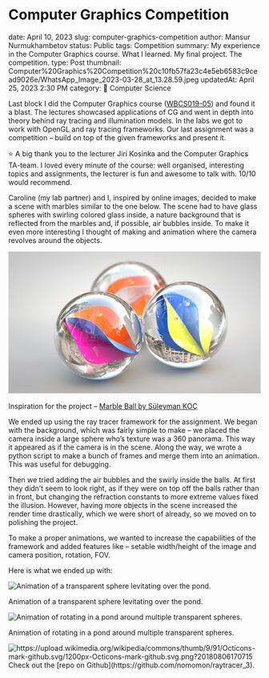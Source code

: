 # Computer Graphics Competition

date: April 10, 2023
slug: computer-graphics-competition
author: Mansur Nurmukhambetov
status: Public
tags: Competition
summary: My experience in the Computer Graphics course. What I learned. My final project. The competition.
type: Post
thumbnail: Computer%20Graphics%20Competition%20c10fb57fa23c4e5eb6583c9cead9026e/WhatsApp_Image_2023-03-28_at_13.28.59.jpeg
updatedAt: April 25, 2023 2:30 PM
category: 🤖 Computer Science

Last block I did the Computer Graphics course ([WBCS019-05](https://ocasys.rug.nl/current/catalog/course/WBCS019-05)) and found it a blast. The lectures showcased applications of CG and went in depth into theory behind ray tracing and illumination models. In the labs we got to work with OpenGL and ray tracing frameworks. Our last assignment was a competition – build on top of the given frameworks and present it.

<aside>
⭐ A big thank you to the lecturer Jiri Kosinka and the Computer Graphics TA-team. I loved every minute of the course: well organised, interesting topics and assignments, the lecturer is fun and awesome to talk with. 10/10 would recommend.

</aside>

Caroline (my lab partner) and I, inspired by online images, decided to make a scene with marbles similar to the one below. The scene had to have glass spheres with swirling colored glass inside, a nature background that is reflected from the marbles and, if possible, air bubbles inside. To make it even more interesting I thought of making and animation where the camera revolves around the objects.

![Inspiration for the project – [Marble Ball by Süleyman KOÇ](https://www.behance.net/gallery/12033645/Marble-Ball)](Computer%20Graphics%20Competition%20c10fb57fa23c4e5eb6583c9cead9026e/Untitled.png)

Inspiration for the project – [Marble Ball by Süleyman KOÇ](https://www.behance.net/gallery/12033645/Marble-Ball)

We ended up using the ray tracer framework for the assignment. We began with the background, which was fairly simple to make – we placed the camera inside a large sphere who’s texture was a 360 panorama. This way it appeared as if the camera is in the scene. Along the way, we wrote a python script to make a bunch of frames and merge them into an animation. This was useful for debugging.

Then we tried adding the air bubbles and the swirly inside the balls. At first they didn’t seem to look right, as if they were on top off the balls rather than in front, but changing the refraction constants to more extreme values fixed the illusion. However, having more objects in the scene increased the render time drastically, which we were short of already, so we moved on to polishing the project.

To make a proper animations, we wanted to increase the capabilities of the framework and added features like – setable width/height of the image and camera position, rotation, FOV.

Here is what we ended up with:

![Animation of a transparent sphere levitating over the pond.](https://github.com/nomomon/raytracer_3/blob/master/scenes/2_animation/out.gif?raw=true)

Animation of a transparent sphere levitating over the pond.

![Animation of rotating in a pond around multiple transparent spheres.](https://github.com/nomomon/raytracer_3/raw/master/scenes/1_animation/out.gif)

Animation of rotating in a pond around multiple transparent spheres.

<aside>
<img src="https://upload.wikimedia.org/wikipedia/commons/thumb/9/91/Octicons-mark-github.svg/1200px-Octicons-mark-github.svg.png?20180806170715" alt="https://upload.wikimedia.org/wikipedia/commons/thumb/9/91/Octicons-mark-github.svg/1200px-Octicons-mark-github.svg.png?20180806170715" width="40px" /> Check out the [repo on Github](https://github.com/nomomon/raytracer_3).

</aside>

